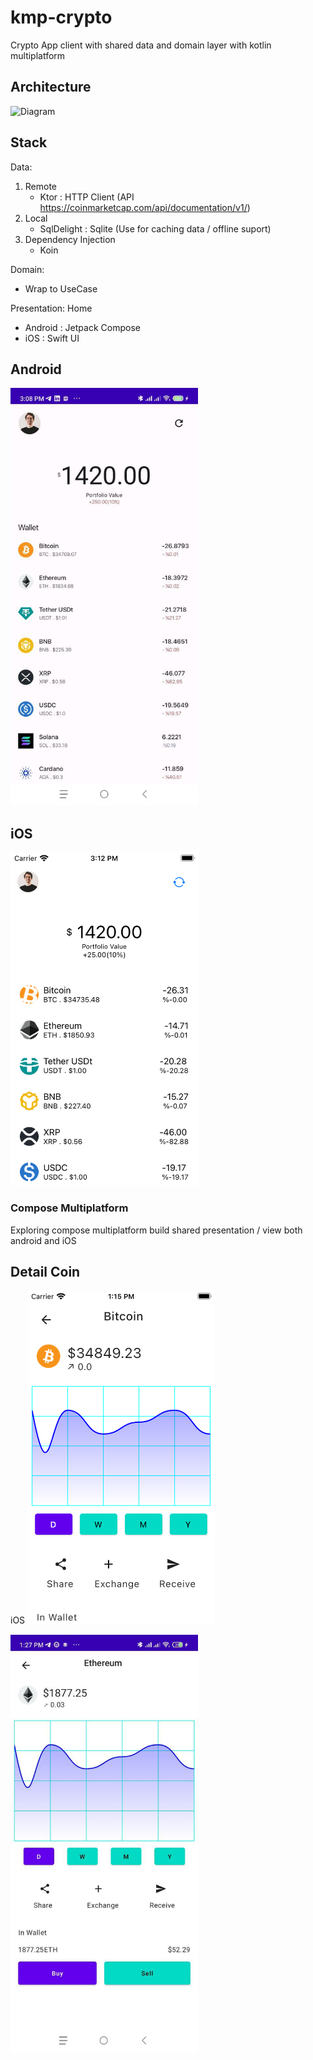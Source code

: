 # kmp-crypto
Crypto App client with shared data and domain layer with kotlin multiplatform

## Architecture
![Diagram](https://github.com/ariefannur/kmm-crypto/blob/main/screenshot/Diagram%20Shared%20Module.jpg)

## Stack
Data: 
1. Remote
    - Ktor : HTTP Client (API https://coinmarketcap.com/api/documentation/v1/)
2. Local
   - SqlDelight : Sqlite (Use for caching data / offline suport)
3. Dependency Injection
   - Koin
   
  
Domain:
 - Wrap to UseCase

Presentation: Home
- Android : Jetpack Compose 
- iOS : Swift UI

## Android

<img src='screenshot/Android.jpg' width='300'>



## iOS

<img src='screenshot/iOS.png' width='300'>

### Compose Multiplatform 

Exploring compose multiplatform build shared presentation / view both android and iOS 

## Detail Coin
iOS
<img src='screenshot/ios-detail-coin.png' width='300'>

<img src='screenshot/android-detail-coin.jpg' width='300'>



